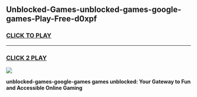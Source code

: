 
## Unblocked-Games-unblocked-games-google-games-Play-Free-d0xpf
<h3>
<a href="https://premium76.site?title=unblocked-games-google-games&ref=23A">CLICK TO PLAY</a></h3>
<hr>

<h3>
<a href="https://premium76.site?title=unblocked-games-google-games&ref=23A">CLICK 2 PLAY</a>
  
</h3>

<a href="https://premium76.site?title=unblocked-games-google-games&ref=23A"><img src="https://clearcache.store/games.png"></a>


**unblocked-games-google-games games unblocked: Your Gateway to Fun and Accessible Online Gaming**
